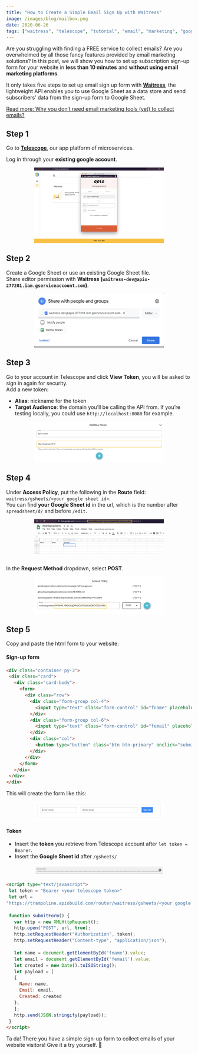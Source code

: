 ```yaml
---
title: "How to Create a Simple Email Sign Up with Waitress"
image: /images/blog/mailbox.png
date: 2020-06-26
tags: ["waitress", "telescope", "tutorial", "email", "marketing", "google", "sheets", "website"]
---
```


Are you struggling with finding a FREE service to collect emails? Are you overwhelmed by all those fancy features provided by email marketing solutions? In this post, we will show you how to set up subscription sign-up form for your website in **less than 10 minutes** and **without using email marketing platforms**.

It only takes five steps to set up email sign up form with **[Waitress](https://telescope.apiobuild.com/app/waitress)**, the lightweight API enables you to use Google Sheet as a data store and send subscribers’ data from the sign-up form to Google Sheet.

[Read more: Why you don’t need email marketing tools (yet) to collect emails?](https://apiobuild.com/blog/collect-email-addresses-without-email-marketing-tools/)

## Step 1

Go to **[Telescope](https://telescope.apiobuild.com/)</a>**, our app platform of microservices.

Log in through your **existing google account**.

<img src="/images/blog/login.png" class="post-img">

## Step 2

Create a Google Sheet or use an existing Google Sheet file.  
Share editor permission with **Waitress (`waitress-dev@apio-277201.iam.gserviceaccount.com`)**.

<img src="/images/blog/permission.png" class="post-img">

## Step 3

Go to your account in Telescope and click **View Token**, you will be asked to sign in again for security.  
Add a new token:

- **Alias**: nickname for the token
- **Target Audience**: the domain you’ll be calling the API from. If you’re testing locally, you could use `http://localhost:8080` for example.

<img src="/images/blog/addtoken.png" class="post-img">

## Step 4

Under **Access Policy**, put the following in the **Route** field: `waitress/gsheets/<your google sheet id>`.  
You can find **your Google Sheet id** in the url, which is the number after `spreadsheet/d/` and before `/edit`.

<img src="/images/blog/gsheetid.png" class="post-img"><br>

In the **Request Method** dropdown, select **POST**.

<img src="/images/blog/accesspolicy.png" class="post-img">

## Step 5

Copy and paste the html form to your website:

#### Sign-up form

```html
<div class="container py-3">
 <div class="card">
   <div class="card-body">
     <form>
       <div class="row">
         <div class="form-group col-4">
           <input type="text" class="form-control" id="fname" placeholder="Enter name"> 
         </div>
         <div class="form-group col-6">
           <input type="text" class="form-control" id="femail" placeholder="Enter email"> 
         </div>
         <div class="col">
           <button type="button" class="btn btn-primary" onclick="submitForm()">Sign Up</button>
         </div>
       </div>
     </form>
   </div>
 </div>
</div>
```

This will create the form like this:

<img src="/images/blog/signupform.png" class="post-img">

#### Token

- Insert the **token** you retrieve from Telescope account after `let token = Bearer`.
- Insert the **Google Sheet id** after `/gsheets/`

<img src="/images/blog/copytoken.png" class="post-img">

```html
<script type="text/javascript">
 let token = "Bearer <your telescope token>"
 let url =
"https://trampoline.apiobuild.com/router/waitress/gsheets/<your google sheet id>";
 
 function submitForm() {
   var http = new XMLHttpRequest();
   http.open("POST", url, true);
   http.setRequestHeader("Authorization", token);
   http.setRequestHeader("Content-type", "application/json");
 
   let name = document.getElementById('fname').value;
   let email = document.getElementById('femail').value;
   let created = new Date().toISOString();
   let payload = [
   {
     Name: name,
     Email: email,
     Created: created
   },
   ];
   http.send(JSON.stringify(payload));
 }
</script>
```

Ta da! There you have a simple sign-up form to collect emails of your website visitors! Give it a try yourself. 🎉

<style>
.post-img {
    display: block;
    margin-left: auto;
    margin-right: auto;
    max-width: 70%;
}
</style>
